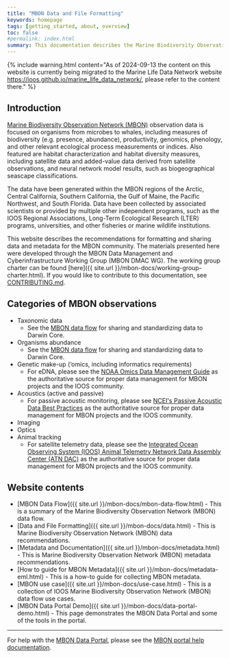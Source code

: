 ```yaml
---
title: "MBON Data and File Formatting"
keywords: homepage
tags: [getting_started, about, overview]
toc: false
#permalink: index.html
summary: This documentation describes the Marine Biodiversity Observation Network (MBON) data and file formatting recommendations.
---
```


{% include warning.html content="As of 2024-09-13 the content on this website is currently being migrated to the Marine Life Data Network website <https://ioos.github.io/marine_life_data_network/>, please refer to the content there." %}

## Introduction

[Marine Biodiversity Observation Network (MBON)](https://marinebon.org) observation data is focused on organisms from microbes to whales, including measures of biodiversity (e.g. presence, abundance), productivity, genomics, phenology, and other relevant ecological process measurements or indices. Also featured are habitat characterization and habitat diversity measures, including satellite data and added-value data derived from satellite observations, and neural network model results, such as biogeographical seascape classifications.

The data have been generated within the MBON regions of the Arctic, Central California, Southern California, the Gulf of Maine, the Pacific Northwest, and South Florida. Data have been collected by associated scientists or provided by multiple other independent programs, such as the IOOS Regional Associations, Long-Term Ecological Research (LTER) programs, universities, and other fisheries or marine wildlife institutions.

This website describes the recommendations for formatting and sharing data and metadata for the MBON community. The materials presented here were developed through the MBON Data Management and Cyberinfrastructure Working Group (MBON DMAC WG). The working group charter can be found [here]({{ site.url }}/mbon-docs/working-group-charter.html). If you would like to contribute to this documentation, see [CONTRIBUTING.md](https://github.com/ioos/mbon-docs/blob/gh-pages/CONTRIBUTING.md).

## Categories of MBON observations
- Taxonomic data
  - See the [MBON data flow](https://ioos.github.io/mbon-docs/mbon-data-flow.html) for sharing and standardizing data to Darwin Core. 
- Organisms abundance
  - See the [MBON data flow](https://ioos.github.io/mbon-docs/mbon-data-flow.html) for sharing and standardizing data to Darwin Core. 
- Genetic make-up (‘omics, including informatics requirements)
  - For eDNA, please see the [NOAA Omics Data Management Guide](https://noaa-omics-dmg.readthedocs.io/en/latest/) as the authoritative source for proper data management for MBON projects and the IOOS community.
- Acoustics (active and passive)
  - For passive acoustic monitoring, please see [NCEI's Passive Acoustic Data Best Practices](https://www.ncei.noaa.gov/products/passive-acoustic-data#tab-3561) as the authoritative source for proper data management for MBON projects and the IOOS community.
- Imaging
- Optics
- Animal tracking
  - For satellite telemetry data, please see the [Integrated Ocean Observing System (IOOS) Animal Telemetry Network Data Assembly Center (ATN DAC)](https://atn.ioos.us/help/) as the authoritative source for proper data management for MBON projects and the IOOS community.



## Website contents
- [MBON Data Flow]({{ site.url }}/mbon-docs/mbon-data-flow.html) - This is a summary of the Marine Biodiversity Observation Network (MBON) data flow.
- [Data and File Formatting]({{ site.url }}/mbon-docs/data.html) - This is Marine Biodiversity Observation Network (MBON) data recommendations.
- [Metadata and Documentation]({{ site.url }}/mbon-docs/metadata.html) - This is Marine Biodiversity Observation Network (MBON) metadata recommendations.
- [How to guide for MBON Metadata]({{ site.url }}/mbon-docs/metadata-eml.html) - This is a how-to guide for collecting MBON metadata.
- [MBON use case]({{ site.url }}/mbon-docs/use-case.html) - This is a collection of IOOS Marine Biodiversity Observation Network (MBON) data flow use cases.
- [MBON Data Portal Demo]({{ site.url }}/mbon-docs/data-portal-demo.html) - This page demonstrates the MBON Data Portal and some of the tools in the portal.

---

For help with the [MBON Data Portal](https://mbon.ioos.us), please see the [MBON portal help documentation](https://mbon.ioos.us/help/).
